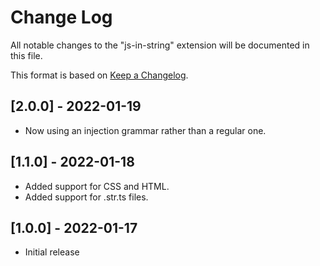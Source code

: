 # Change Log

All notable changes to the "js-in-string" extension will be documented in this file.

This format is based on [Keep a Changelog](http://keepachangelog.com/).

## [2.0.0] - 2022-01-19

- Now using an injection grammar rather than a regular one.

## [1.1.0] - 2022-01-18

- Added support for CSS and HTML.
- Added support for .str.ts files.

## [1.0.0] - 2022-01-17

- Initial release
